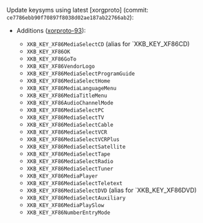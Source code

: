 Update keysyms using latest [xorgproto]
  \(commit: `ce7786ebb90f70897f8038d02ae187ab22766ab2`):

  - Additions ([xorproto-93]):

    - `XKB_KEY_XF86MediaSelectCD` (alias for `XKB_KEY_XF86CD)
    - `XKB_KEY_XF86OK`
    - `XKB_KEY_XF86GoTo`
    - `XKB_KEY_XF86VendorLogo`
    - `XKB_KEY_XF86MediaSelectProgramGuide`
    - `XKB_KEY_XF86MediaSelectHome`
    - `XKB_KEY_XF86MediaLanguageMenu`
    - `XKB_KEY_XF86MediaTitleMenu`
    - `XKB_KEY_XF86AudioChannelMode`
    - `XKB_KEY_XF86MediaSelectPC`
    - `XKB_KEY_XF86MediaSelectTV`
    - `XKB_KEY_XF86MediaSelectCable`
    - `XKB_KEY_XF86MediaSelectVCR`
    - `XKB_KEY_XF86MediaSelectVCRPlus`
    - `XKB_KEY_XF86MediaSelectSatellite`
    - `XKB_KEY_XF86MediaSelectTape`
    - `XKB_KEY_XF86MediaSelectRadio`
    - `XKB_KEY_XF86MediaSelectTuner`
    - `XKB_KEY_XF86MediaPlayer`
    - `XKB_KEY_XF86MediaSelectTeletext`
    - `XKB_KEY_XF86MediaSelectDVD` (alias for `XKB_KEY_XF86DVD)
    - `XKB_KEY_XF86MediaSelectAuxiliary`
    - `XKB_KEY_XF86MediaPlaySlow`
    - `XKB_KEY_XF86NumberEntryMode`

  [xorproto-93]: https://gitlab.freedesktop.org/xorg/proto/xorgproto/-/merge_requests/93
